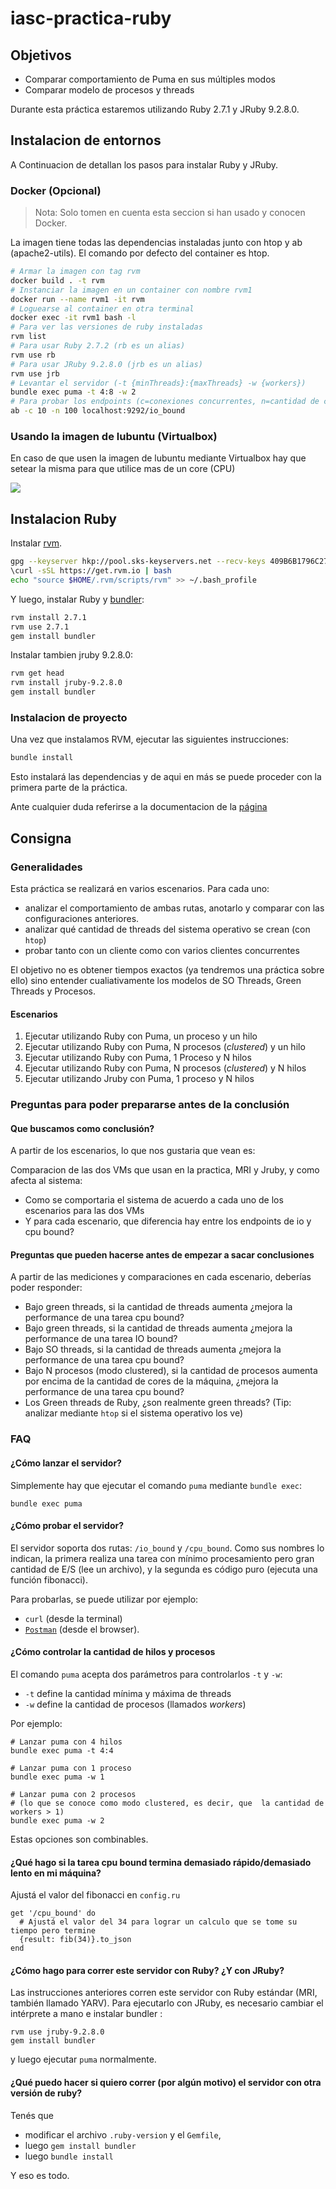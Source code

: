 # iasc-practica-ruby

## Objetivos

- Comparar comportamiento de Puma en sus múltiples modos
- Comparar modelo de procesos y threads

Durante esta práctica estaremos utilizando Ruby 2.7.1 y JRuby 9.2.8.0.

## Instalacion de entornos

A Continuacion de detallan los pasos para instalar Ruby y JRuby.

### Docker (Opcional)

> Nota: Solo tomen en cuenta esta seccion si han usado y conocen Docker.

La imagen tiene todas las dependencias instaladas junto con htop y ab (apache2-utils).
El comando por defecto del container es htop.

```bash
# Armar la imagen con tag rvm
docker build . -t rvm
# Instanciar la imagen en un container con nombre rvm1
docker run --name rvm1 -it rvm
# Loguearse al container en otra terminal
docker exec -it rvm1 bash -l
# Para ver las versiones de ruby instaladas
rvm list
# Para usar Ruby 2.7.2 (rb es un alias)
rvm use rb
# Para usar JRuby 9.2.8.0 (jrb es un alias)
rvm use jrb
# Levantar el servidor (-t {minThreads}:{maxThreads} -w {workers})
bundle exec puma -t 4:8 -w 2
# Para probar los endpoints (c=conexiones concurrentes, n=cantidad de conexiones)
ab -c 10 -n 100 localhost:9292/io_bound
```

### Usando la imagen de lubuntu (Virtualbox)

En caso de que usen la imagen de lubuntu mediante Virtualbox hay que setear la misma para que utilice mas de un core (CPU)

![](./img/virtualbox.png)

## Instalacion Ruby

Instalar [rvm](https://rvm.io).

```bash
gpg --keyserver hkp://pool.sks-keyservers.net --recv-keys 409B6B1796C275462A1703113804BB82D39DC0E3 7D2BAF1CF37B13E2069D6956105BD0E739499BDB
\curl -sSL https://get.rvm.io | bash
echo "source $HOME/.rvm/scripts/rvm" >> ~/.bash_profile
```

Y luego, instalar Ruby y [bundler](http://bundler.io/):

```bash
rvm install 2.7.1
rvm use 2.7.1
gem install bundler
```

Instalar tambien jruby 9.2.8.0:

```bash
rvm get head
rvm install jruby-9.2.8.0
gem install bundler
```

### Instalacion de proyecto

Una vez que instalamos RVM, ejecutar las siguientes instrucciones:

```bash
bundle install
```

Esto instalará las dependencias y de aqui en más se puede proceder con la primera parte de la práctica.

Ante cualquier duda referirse a la documentacion de la [página](https://rvm.io/rvm/install)

## Consigna

### Generalidades

Esta práctica se realizará en varios escenarios. Para cada uno:

- analizar el comportamiento de ambas rutas, anotarlo y comparar con las configuraciones anteriores.
- analizar qué cantidad de threads del sistema operativo se crean (con `htop`)
- probar tanto con un cliente como con varios clientes concurrentes

El objetivo no es obtener tiempos exactos (ya tendremos una práctica sobre ello) sino entender cualiativamente los modelos de SO Threads, Green Threads y Procesos.

#### Escenarios

1. Ejecutar utilizando Ruby con Puma, un proceso y un hilo
2. Ejecutar utilizando Ruby con Puma, N procesos (_clustered_) y un hilo
3. Ejecutar utilizando Ruby con Puma, 1 Proceso y N hilos
4. Ejecutar utilizando Ruby con Puma, N procesos (_clustered_) y N hilos
5. Ejecutar utilizando Jruby con Puma, 1 proceso y N hilos

### Preguntas para poder prepararse antes de la conclusión

#### Que buscamos como conclusión?

A partir de los escenarios, lo que nos gustaria que vean es:

Comparacion de las dos VMs que usan en la practica, MRI y Jruby, y como afecta al sistema:

- Como se comportaria el sistema de acuerdo a cada uno de los escenarios para las dos VMs
- Y para cada escenario, que diferencia hay entre los endpoints de io y cpu bound?

#### Preguntas que pueden hacerse antes de empezar a sacar conclusiones

A partir de las mediciones y comparaciones en cada escenario, deberías poder responder:

- Bajo green threads, si la cantidad de threads aumenta ¿mejora la performance de una tarea cpu bound?
- Bajo green threads, si la cantidad de threads aumenta ¿mejora la performance de una tarea IO bound?
- Bajo SO threads, si la cantidad de threads aumenta ¿mejora la performance de una tarea cpu bound?
- Bajo N procesos (modo clustered), si la cantidad de procesos aumenta por encima de la cantidad de cores de la máquina, ¿mejora la performance de una tarea cpu bound?
- Los Green threads de Ruby, ¿son realmente green threads? (Tip: analizar mediante `htop` si el sistema operativo los ve)

### FAQ

#### ¿Cómo lanzar el servidor?

Simplemente hay que ejecutar el comando `puma` mediante `bundle exec`:

```
bundle exec puma
```

#### ¿Cómo probar el servidor?

El servidor soporta dos rutas: `/io_bound` y `/cpu_bound`. Como sus nombres lo indican, la primera realiza una tarea con mínimo procesamiento pero gran cantidad de E/S (lee un archivo), y la segunda es código puro (ejecuta una función fibonacci).

Para probarlas, se puede utilizar por ejemplo:

- `curl` (desde la terminal)
- [`Postman`](https://www.getpostman.com/) (desde el browser).

#### ¿Cómo controlar la cantidad de hilos y procesos

El comando `puma` acepta dos parámetros para controlarlos `-t` y `-w`:

- `-t` define la cantidad mínima y máxima de threads
- `-w` define la cantidad de procesos (llamados _workers_)

Por ejemplo:

```
# Lanzar puma con 4 hilos
bundle exec puma -t 4:4

# Lanzar puma con 1 proceso
bundle exec puma -w 1

# Lanzar puma con 2 procesos
# (lo que se conoce como modo clustered, es decir, que  la cantidad de workers > 1)
bundle exec puma -w 2
```

Estas opciones son combinables.

#### ¿Qué hago si la tarea cpu bound termina demasiado rápido/demasiado lento en mi máquina?

Ajustá el valor del fibonacci en `config.ru`

```
get '/cpu_bound' do
  # Ajustá el valor del 34 para lograr un calculo que se tome su tiempo pero termine
  {result: fib(34)}.to_json
end
```

#### ¿Cómo hago para correr este servidor con Ruby? ¿Y con JRuby?

Las instrucciones anteriores corren este servidor con Ruby estándar (MRI, también llamado YARV). Para ejecutarlo con JRuby, es necesario cambiar el intérprete a mano e instalar bundler :

```
rvm use jruby-9.2.8.0
gem install bundler
```

y luego ejecutar `puma` normalmente.

#### ¿Qué puedo hacer si quiero correr (por algún motivo) el servidor con otra versión de ruby?

Tenés que

- modificar el archivo `.ruby-version` y el `Gemfile`,
- luego `gem install bundler`
- luego `bundle install`

Y eso es todo.
